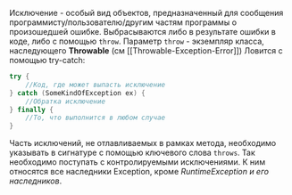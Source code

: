 Исключение - особый вид объектов, предназначенный для сообщения программисту/пользователю/другим частям программы о произошедшей ошибке.
Выбрасываются либо в результате ошибки в коде, либо с помощью `throw`. Параметр `throw` - экземпляр класса, наследующего **Throwable** (см [[Throwable-Exception-Error]])
Ловится с помощью try-catch:
```java
try {
	//Код, где может выпасть исключение
} catch (SomeKindOfException ex) {
	//Обратка исключение
} finally {
	//То, что выполнится в любом случае
}
```
Часть исключений, не отлавливаемых в рамках метода, необходимо указывать в сигнатуре с помощью ключевого слова `throws`. Так необходимо поступать с контролируемыми исключениями. К ним относятся все наследники Exception, кроме _RuntimeException и его наследников_.